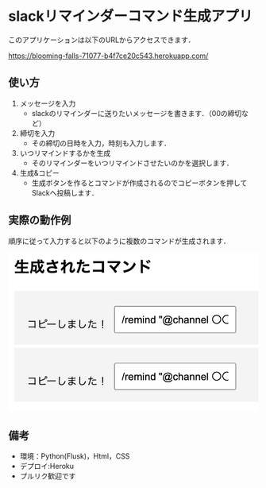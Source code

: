 # slackリマインダーコマンド生成アプリ

このアプリケーションは以下のURLからアクセスできます．

https://blooming-falls-71077-b4f7ce20c543.herokuapp.com/


## 使い方
1. メッセージを入力    
    - slackのリマインダーに送りたいメッセージを書きます．（00の締切など）
2. 締切を入力
    - その締切の日時を入力，時刻も入力します．
3. いつリマインドするかを生成
    - そのリマインダーをいつリマインドさせたいのかを選択します．
4. 生成&コピー
    - 生成ボタンを作るとコマンドが作成されるのでコピーボタンを押してSlackへ投稿します．

## 実際の動作例
順序に従って入力すると以下のように複数のコマンドが生成されます．

![出力の例](fig/output_ex.png)

## 備考
- 環境：Python(Flusk)，Html，CSS
- デプロイ:Heroku
- プルリク歓迎です